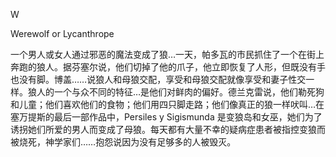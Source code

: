 

W

Werewolf or Lycanthrope

一个男人或女人通过邪恶的魔法变成了狼…一天，帕多瓦的市民抓住了一个在街上奔跑的狼人。据芬塞尔说，他们切掉了他的爪子，他立即恢复了人形，但既没有手也没有脚。博盖……说狼人和母狼交配，享受和母狼交配就像享受和妻子性交一样。狼人的一个与众不同的特征…是他们对鲜肉的偏好。德兰克雷说，他们勒死狗和儿童；他们喜欢他们的食物；他们用四只脚走路；他们像真正的狼一样吠叫…在塞万提斯的最后一部作品中，Persiles y Sigismunda 是变狼岛和女巫，她们为了诱拐她们所爱的男人而变成了母狼。每天都有大量不幸的疑病症患者被指控变狼而被烧死，神学家们……抱怨说因为没有足够多的人被毁灭。